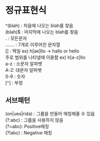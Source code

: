 # 정규표현식  
^(blah) : 처음에 나오는 blah를 찾음  
(blah)$ : 마지막에 나오는 blah를 찾음  
. : 모든문자  
....... : 7개로 이루어진 문자열  
[] : 택일 ex) h[ae]llo -> hallo or hello  
주로 범위를 나타낼때 이용함 ex) h[a-z]llo  
a-z : 소문자 알파벳  
A-Z: 대문자 알파벳  
0-9 : 숫자  
[^] : 부정  
## 서브패턴  
(on|ues|rida) : 그룹을 만들어 매칭해줄 수 있음  
(?:abc) : 그룹을 사용하지 않음  
(?=abc): Positive매칭  
(?!abc) : Negative 매칭  
